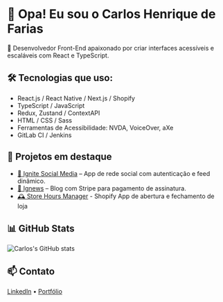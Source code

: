 # 👋 Opa! Eu sou o Carlos Henrique de Farias

🚀 Desenvolvedor Front-End apaixonado por criar interfaces acessíveis e escaláveis com React e TypeScript.

## 🛠️ Tecnologias que uso:
- React.js / React Native / Next.js / Shopify
- TypeScript / JavaScript
- Redux, Zustand / ContextAPI
- HTML / CSS / Sass
- Ferramentas de Acessibilidade: NVDA, VoiceOver, aXe
- GitLab CI / Jenkins

## 💼 Projetos em destaque
- [📱 Ignite Social Media](https://github.com/CarlosFariass/ignite-social-media) – App de rede social com autenticação e feed dinâmico.
- [📰 Ignews](https://github.com/CarlosFariass/ignews) – Blog com Stripe para pagamento de assinatura.
- [🕰️ Store Hours Manager](https://github.com/CarlosFariass/store-hours-manager) - Shopify App de abertura e fechamento de loja

## 📊 GitHub Stats
![Carlos's GitHub stats](https://github-readme-stats.vercel.app/api?username=CarlosFariass&show_icons=true&theme=tokyonight)

## 📫 Contato
[LinkedIn](https://www.linkedin.com/in/carlos-farias-86b7a2121/) • [Portfólio](https://carlos-farias-resume.vercel.app)
